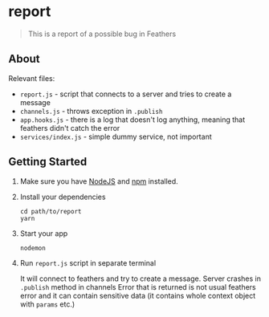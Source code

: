 # report

> This is a report of a possible bug in Feathers

## About

Relevant files:

 - `report.js` - script that connects to a server and tries to create a message
 - `channels.js` - throws exception in `.publish` 
 - `app.hooks.js` - there is a log that doesn't log anything, meaning that feathers didn't catch the error
 - `services/index.js` - simple dummy service, not important

## Getting Started


1. Make sure you have [NodeJS](https://nodejs.org/) and [npm](https://www.npmjs.com/) installed.
2. Install your dependencies

    ```
    cd path/to/report
    yarn
    ```

3. Start your app

    ```
    nodemon
    ```

4. Run `report.js` script in separate terminal

    It will connect to feathers and try to create a message.
     Server crashes in `.publish` method in channels
     Error that is returned is not usual feathers error and it can contain sensitive data (it contains whole context object with `params` etc.)
